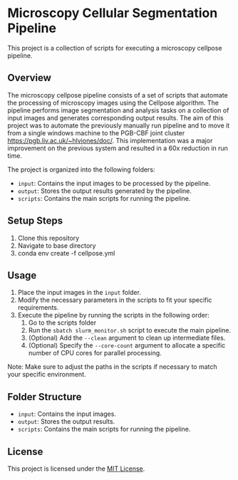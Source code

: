 # Microscopy Cellular Segmentation Pipeline

This project is a collection of scripts for executing a microscopy cellpose pipeline.

## Overview

The microscopy cellpose pipeline consists of a set of scripts that automate the processing of microscopy images using the Cellpose algorithm. The pipeline performs image segmentation and analysis tasks on a collection of input images and generates corresponding output results. The aim of this project was to automate the previously manually run pipeline and to move it from a single windows machine to the PGB-CBF joint cluster https://pgb.liv.ac.uk/~hlviones/doc/. This implementation was a major improvement on the previous system and resulted in a 60x reduction in run time.

The project is organized into the following folders:
- `input`: Contains the input images to be processed by the pipeline.
- `output`: Stores the output results generated by the pipeline.
- `scripts`: Contains the main scripts for running the pipeline.

## Setup Steps

1. Clone this repository
2. Navigate to base directory
3. conda env create -f cellpose.yml

## Usage

1. Place the input images in the `input` folder.
2. Modify the necessary parameters in the scripts to fit your specific requirements.
3. Execute the pipeline by running the scripts in the following order:
    1. Go to the scripts folder
    2. Run the `sbatch slurm_monitor.sh` script to execute the main pipeline.
    3. (Optional) Add the `--clean` argument to clean up intermediate files.
    4. (Optional) Specify the `--core-count` argument to allocate a specific number of CPU cores for parallel processing.

Note: Make sure to adjust the paths in the scripts if necessary to match your specific environment.

## Folder Structure

- `input`: Contains the input images.
- `output`: Stores the output results.
- `scripts`: Contains the main scripts for running the pipeline.


## License

This project is licensed under the [MIT License](LICENSE).
